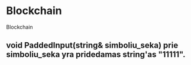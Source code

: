 # Blockchain
Blockchain
## void PaddedInput(string& simboliu_seka) prie **simboliu_seka** yra pridedamas string'as **"11111"**.


